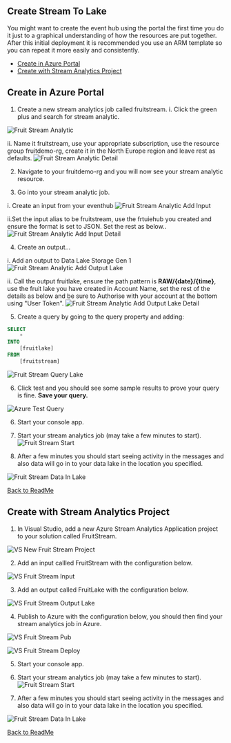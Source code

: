 ## Create Stream To Lake

You might want to create the event hub using the portal the first time you do it just to a graphical understanding of how the resources are put together. After this initial deployment it is recommended you use an ARM template so you can repeat it more easily and consistently. 

* [Create in Azure Portal](#Create-in-Azure-Portal)
* [Create with Stream Analytics Project](###Create-with-Stream-Analytics-Project])

## Create in Azure Portal

1. Create a new stream analytics job called fruitstream.
  i. Click the green plus and search for stream analytic. 

![Fruit Stream Analytic](Images/FruitStreamAnalytic.PNG)

   ii. Name it fruitstream, use your appropriate subscription, use the resource group fruitdemo-rg, create it in the North Europe region and leave rest as defaults. 
![Fruit Stream Analytic Detail](Images/FruitStreamAnalyticDetail.PNG)

2. Navigate to your fruitdemo-rg and you will now see your stream analytic resource. 

3. Go into your stream analytic job. 

i. Create an input from your eventhub
![Fruit Stream Analytic Add Input](Images/FruitStreamAddInput.PNG)

ii.Set the input alias to be fruitstream, use the frtuiehub you created and ensure the format is set to JSON. Set the rest as below.. 
![Fruit Stream Analytic Add Input Detail](Images/FruitStreamAddInputDetail.PNG)

4. Create an output...

i. Add an output to Data Lake Storage Gen 1
![Fruit Stream Analytic Add Output Lake](Images/FruitStreamAddOutputLake.PNG)

ii. Call the output fruitlake, ensure the path pattern is **RAW/{date}/{time}**, use the fruit lake you have created in Account Name, set the rest of the details as below and be sure to Authorise with your account at the bottom using "User Token". 
![Fruit Stream Analytic Add Output Lake Detail](Images/FruitStreamAddOutputLakeDetail.PNG)

5. Create a query by going to the query property and adding:

```sql
SELECT
    *
INTO
    [fruitlake]
FROM
    [fruitstream]
```
![Fruit Stream Query Lake](Images/FruitStreamQueryLake.PNG)

6. Click test and you should see some sample results to prove your query is fine. **Save your query.**

![Azure Test Query](Images/AzureTestQuery.PNG)

6. Start your console app.

7. Start your stream analytics job (may take a few minutes to start).
![Fruit Stream Start](Images/FruitStreamStart.PNG)

8. After a few minutes you should start seeing activity in the messages and also data will go in to your data lake in the location you specified. 

![Fruit Stream Data In Lake](Images/FruitStreamDataInLake.PNG)

[Back to ReadMe](../../../ReadMe.md)

## Create with Stream Analytics Project

1. In Visual Studio, add a new Azure Stream Analytics Application project to your solution called FruitStream.

![VS New Fruit Stream Project](Images/VSNewFruitStreamProject.PNG)

2. Add an input callled FruitStream with the configuration below.

![VS Fruit Stream Input](Images/VSNewFruitStreamInput.PNG)

3. Add an output called FruitLake with the configuration below.

![VS Fruit Stream Output Lake](Images/VSNewFruitStreamOutputLake.PNG)

4. Publish to Azure with the configuration below, you should then find your stream analytics job in Azure. 

![VS Fruit Stream Pub](Images/VSFruitStreamPub.PNG)

![VS Fruit Stream Deploy](Images/VSFruitStreamDeploy.PNG)

5. Start your console app.

6. Start your stream analytics job (may take a few minutes to start).
![Fruit Stream Start](Images/FruitStreamStart.PNG)

7. After a few minutes you should start seeing activity in the messages and also data will go in to your data lake in the location you specified. 

![Fruit Stream Data In Lake](Images/FruitStreamDataInLake.PNG)

[Back to ReadMe](../../../ReadMe.md)
